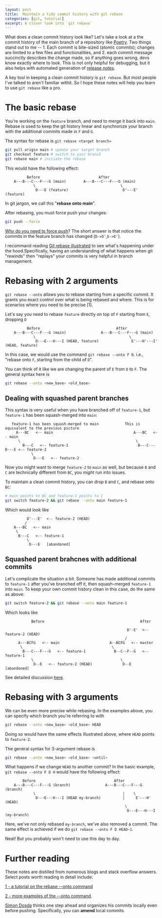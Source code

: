 ```yaml
---
layout: post
title:  Maintain a tidy commit history with git rebase
categories: [git, tutorial]
excerpt: A closer look into `git rebase`
---
```


What does a clean commit history look like? Let's take a look at a the commit history of the main branch of a repository like [Poetry](https://github.com/python-poetry/poetry/commits/main/). Two things stand out to me -- 1. Each commit is bite-sized (atomic commits); changes are limited to a few files and functionalities, and 2. each commit message succinctly describes the change made, so if anything goes wrong, devs know exactly where to look. This is not only helpful for debugging, but it also helps with automated generation of [release notes](https://github.com/python-poetry/poetry/releases/tag/2.1.1).

A key tool in keeping a clean commit history is `git rebase`. But most people I've talked to aren't familiar withit. So I hope these notes will help you learn to use `git rebase` like a pro. 



# The basic rebase
You're working on the `feature` branch, and need to merge it back into `main`. Rebase is used to keep the git history linear and synchronize your branch with the additional commits made in `F` and `G`.

The syntax for rebase is `git rebase <target branch>`

```bash
git pull origin main # update your target branch
git checkout feature # switch to your branch
git rebase main # initiate the rebase
```

This would have the following effect:
```
          Before                           After
    A---B---C---F---G (main)        A---B---C---F---G (main)
             \                                       \
              D---E (feature)                         D'---E' (feature)
```
In git jargon, we call this "__rebase onto main__".

After rebasing, you must force push your changes:
```bash
git push --force
```

[Why do you need to force push](https://stackoverflow.com/questions/77029078/why-do-i-need-a-force-push-after-a-rebase)? The short answer is that notice the commits in the feature branch has changed (`D->D'`,`E->E'`).

I recommand reading [Git rebase illustrated](https://dev.to/joemsak/git-rebase-explained-and-eventually-illustrated-5hlb) to see what's happening under the hood.Specifically, having an understanding of what happens when git "rewinds" then "replays" your commits is very helpful in branch management.

# Rebasing with 2 arguments
`git rebase --onto` allows you to rebase starting from a specific commit. It grants you exact control over what is being rebased and where. This is for scenarios where you need to be precise [1].


Let's say you need to rebase `feature` directly on top of `F` starting from `E`, dropping `D`
```
          Before                                   After
    A---B---C---F---G (main)                A---B---C---F---G (main)
             \                                           \
              D---E---H---I (HEAD, feature)               E'---H'---I' (HEAD, feature)
```
In this case, we would use the command `git rebase --onto F D`. i.e., "rebase onto `F`, starting from the child of `D`".

You can think of it like we are changing the parent of `E` from `D` to `F`. The general syntax here is
```bash
git rebase --onto <new_base> <old_base>
```

## Dealing with squashed parent branches
This syntax is very useful when you have branched off of `feature-1`, but `feature-1` has been squash-merged into `main`:

```
   feature-1 has been squash-merged to main            This is equivalent to the previous picture
     A---BC   <-- main                                     A---BC   <-- main
      \                                                     \
        B---C   <-- feature-1                                B---C---D---E <-- feature-2
            \                                     
             D---E   <-- feature-2                                     
```

Now you might want to merge `feature-2` to `main` as well, but because `B` and `C` are technically different from `BC`, you _might_ run into issues.

To maintain a clean commit history, you can drop `B` and `C`, and rebase onto `BC`:
```bash
# main points to BC and feature-1 points to C
git switch feature-2 && git rebase --onto main feature-1
```
Which would look like
```
          D'---E'  <-- feature-2 (HEAD)
         /
    A---BC   <-- main
     \
      B---C   <-- feature-1
          \
           D---E   [abandoned]
```

## Squashed parent brahcnes with additional commits
Let's complicate the situation a bit. Someone has made additional commits to `feature-1` after you've branched off it, then squash-merged `feature-1` into `main`. To keep your own commit history clean in this case, do the same as above:
```bash
git switch feature-2 && git rebase --onto main feature-1
```
Which looks like
```
            Before                                            After

                                                        D'-E'  <-- feature-2 (HEAD)
                                                       /
      A---BCFG   <-- main                       A--BCFG   <-- master
       \                                         \
        B---C---F---G   <-- feature-1             B--C--F--G   <-- feature-1
            \                                        \
             D--E   <-- feature-2 (HEAD)              D--E   [abandoned]
```

See detailed discussion [here](https://stackoverflow.com/questions/63218716/branching-off-of-squashed-branches).

# Rebasing with 3 arguments
We can be even more precise while rebasing. In the examples above, you can specify which branch you're referring to with
```bash
git rebase --onto <new_base> <old_base> HEAD
```
Doing so would have the same effects illustrated above, where `HEAD` points to `feature-2`.

The general syntax for 3-argument rebase is
```bash
git rebase --onto <new_base> <old_base> <until>
```

What happens if we change `HEAD` to another commit? In the basic example, `git rebase --onto F D H` would have the following effect:
```
        Before                                    After
    A---B---C---F---G (branch)                A---B---C---F---G (branch)
             \                                        |    \
              D---E---H---I (HEAD my-branch)          |     E'---H' (HEAD)
                                                       \
                                                        D---E---H---I (my-branch)
```
Here, we've not only rebased `my-branch`, we've also removed a commit. The same effect is achieved if we do `git rebase --onto F D HEAD~1`.

Neat! But you probably won't need to use this day to day.


# Further reading
These notes are distilled from numerous blogs and stack overflow answers. Select posts worth reading in detail include:

[1 - a tutorial on the rebase --onto command](https://stackoverflow.com/questions/29914052/how-to-git-rebase-a-branch-with-the-onto-command#:~:text=The%20Precise:%20git%20rebase%20%2D%2D,it%20contains%20some%20incompatible%20changes.&text=In%20this%20case%2C%20we%20would,.&text=In%20this%20example%2C%20in%20order,the%20old%20parent%20was%20E%20.)

[2 - more examples of the --onto command](https://womanonrails.com/git-rebase-onto#:~:text=In%20case%20of%20git%20rebase,(all%20valid%20commits)%20too).

[Simon Dosda](https://simondosda.github.io/posts/2022-01-03-git-rebase-workflow.html) thinks one step ahead and organizes his commits locally even before pushing. Specifically, you can __amend__ local commits.